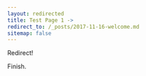 ```yaml
---
layout: redirected
title: Test Page 1 ->
redirect_to: /_posts/2017-11-16-welcome.md
sitemap: false
---
```


Redirect!

Finish.
